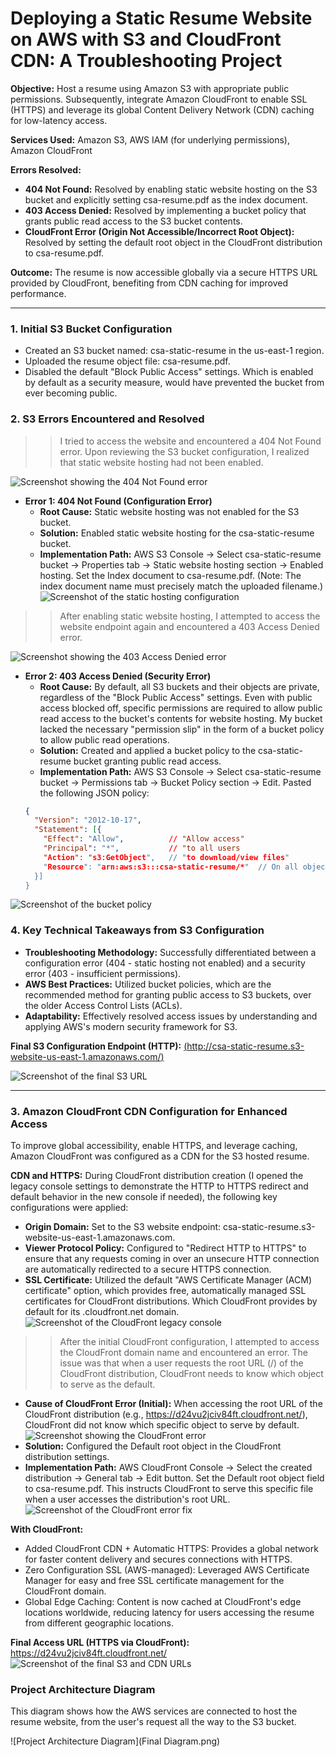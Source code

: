 # Deploying a Static Resume Website on AWS with S3 and CloudFront CDN: A Troubleshooting Project

**Objective:** Host a resume using Amazon S3 with appropriate public permissions. Subsequently, integrate Amazon CloudFront to enable SSL (HTTPS) and leverage its global Content Delivery Network (CDN) caching for low-latency access.

**Services Used:** Amazon S3, AWS IAM (for underlying permissions), Amazon CloudFront

**Errors Resolved:**
* **404 Not Found:** Resolved by enabling static website hosting on the S3 bucket and explicitly setting csa-resume.pdf as the index document.
* **403 Access Denied:** Resolved by implementing a bucket policy that grants public read access to the S3 bucket contents.
* **CloudFront Error (Origin Not Accessible/Incorrect Root Object):** Resolved by setting the default root object in the CloudFront distribution to csa-resume.pdf.

**Outcome:** The resume is now accessible globally via a secure HTTPS URL provided by CloudFront, benefiting from CDN caching for improved performance.

---

### 1. Initial S3 Bucket Configuration

* Created an S3 bucket named: csa-static-resume in the us-east-1 region.
* Uploaded the resume object file: csa-resume.pdf.
* Disabled the default "Block Public Access" settings. Which is enabled by default as a security measure, would have prevented the bucket from ever becoming public.

### 2. S3 Errors Encountered and Resolved

>> I tried to access the website and encountered a 404 Not Found error. Upon reviewing the S3 bucket configuration, I realized that static website hosting had not been enabled.

![Screenshot showing the 404 Not Found error](404-error.png)

* **Error 1: 404 Not Found (Configuration Error)**
    * **Root Cause:** Static website hosting was not enabled for the S3 bucket.
    * **Solution:** Enabled static website hosting for the csa-static-resume bucket.
    * **Implementation Path:** AWS S3 Console → Select csa-static-resume bucket → Properties tab → Static website hosting section → Enabled hosting. Set the Index document to csa-resume.pdf. (Note: The index document name must precisely match the uploaded filename.)
![Screenshot of the static hosting configuration](config-static-hosting.png)

>> After enabling static website hosting, I attempted to access the website endpoint again and encountered a 403 Access Denied error.

![Screenshot showing the 403 Access Denied error](403-error.png)

* **Error 2: 403 Access Denied (Security Error)**
    * **Root Cause:** By default, all S3 buckets and their objects are private, regardless of the "Block Public Access" settings. Even with public access blocked off, specific permissions are required to allow public read access to the bucket's contents for website hosting. My bucket lacked the necessary "permission slip" in the form of a bucket policy to allow public read operations.
    * **Solution:** Created and applied a bucket policy to the csa-static-resume bucket granting public read access.
    * **Implementation Path:** AWS S3 Console → Select csa-static-resume bucket → Permissions tab → Bucket Policy section → Edit. Pasted the following JSON policy:
    ``` json
    {
      "Version": "2012-10-17",
      "Statement": [{
        "Effect": "Allow",          // "Allow access"
        "Principal": "*",           // "to all users
        "Action": "s3:GetObject",   // "to download/view files"
        "Resource": "arn:aws:s3:::csa-static-resume/*"  // On all objects within this bucket
      }]
    }
    ```
![Screenshot of the bucket policy](add-bucket-policy.png)

### 4. Key Technical Takeaways from S3 Configuration

* **Troubleshooting Methodology:** Successfully differentiated between a configuration error (404 - static hosting not enabled) and a security error (403 - insufficient permissions).
* **AWS Best Practices:** Utilized bucket policies, which are the recommended method for granting public access to S3 buckets, over the older Access Control Lists (ACLs).
* **Adaptability:** Effectively resolved access issues by understanding and applying AWS's modern security framework for S3.

**Final S3 Configuration Endpoint (HTTP):** [(http://csa-static-resume.s3-website-us-east-1.amazonaws.com/)](http://csa-static-resume.s3-website-us-east-1.amazonaws.com/)

![Screenshot of the final S3 URL](final-s3-url.png)

---

### 3. Amazon CloudFront CDN Configuration for Enhanced Access

To improve global accessibility, enable HTTPS, and leverage caching, Amazon CloudFront was configured as a CDN for the S3 hosted resume.

**CDN and HTTPS:** During CloudFront distribution creation (I opened the legacy console settings to demonstrate the HTTP to HTTPS redirect and default behavior in the new console if needed), the following key configurations were applied:
* **Origin Domain:** Set to the S3 website endpoint: csa-static-resume.s3-website-us-east-1.amazonaws.com.
* **Viewer Protocol Policy:** Configured to "Redirect HTTP to HTTPS" to ensure that any requests coming in over an unsecure HTTP connection are automatically redirected to a secure HTTPS connection.
* **SSL Certificate:** Utilized the default "AWS Certificate Manager (ACM) certificate" option, which provides free, automatically managed SSL certificates for CloudFront distributions. Which CloudFront provides by default for its .cloudfront.net domain.
![Screenshot of the CloudFront legacy console](CDN%20legacy%20console.png)

>> After the initial CloudFront configuration, I attempted to access the CloudFront domain name and encountered an error. The issue was that when a user requests the root URL (/) of the CloudFront distribution, CloudFront needs to know which object to serve as the default. 
* **Cause of CloudFront Error (Initial):** When accessing the root URL of the CloudFront distribution (e.g., https://d24vu2jciv84ft.cloudfront.net/), CloudFront did not know which specific object to serve by default.
  ![Screenshot showing the CloudFront error](cdn-error.png)
* **Solution:** Configured the Default root object in the CloudFront distribution settings.
* **Implementation Path:** AWS CloudFront Console → Select the created distribution → General tab → Edit button. Set the Default root object field to csa-resume.pdf. This instructs CloudFront to serve this specific file when a user accesses the distribution's root URL.
![Screenshot of the CloudFront error fix](cdn-error%20fix.png)

**With CloudFront:**
* Added CloudFront CDN + Automatic HTTPS: Provides a global network for faster content delivery and secures connections with HTTPS.
* Zero Configuration SSL (AWS-managed): Leveraged AWS Certificate Manager for easy and free SSL certificate management for the CloudFront domain.
* Global Edge Caching: Content is now cached at CloudFront's edge locations worldwide, reducing latency for users accessing the resume from different geographic locations.

**Final Access URL (HTTPS via CloudFront):** https://d24vu2jciv84ft.cloudfront.net/
![Screenshot of the final S3 and CDN URLs](Final%20S3-CDN.png)

### Project Architecture Diagram

This diagram shows how the AWS services are connected to host the resume website, from the user's request all the way to the S3 bucket.

![Project Architecture Diagram](Final Diagram.png)
